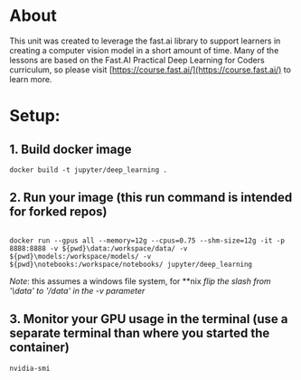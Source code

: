 # About

This unit was created to leverage the fast.ai library to support learners in creating a computer vision model in a short amount of time. Many of the lessons are based on the Fast.AI Practical Deep Learning for Coders curriculum, so please visit [https://course.fast.ai/](https://course.fast.ai/) to learn more.

# Setup:

## 1. Build docker image
```
docker build -t jupyter/deep_learning .
```

## 2. Run your image (this run command is intended for forked repos)
```

docker run --gpus all --memory=12g --cpus=0.75 --shm-size=12g -it -p 8888:8888 -v ${pwd}\data:/workspace/data/ -v ${pwd}\models:/workspace/models/ -v ${pwd}\notebooks:/workspace/notebooks/ jupyter/deep_learning

```

*Note*: this assumes a windows file system, for **nix *flip the slash from '\data' to '/data' in the -v parameter*

## 3. Monitor your GPU usage in the terminal (use a separate terminal than where you started the container)
```
nvidia-smi
```